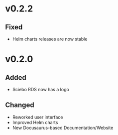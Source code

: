 # v0.2.2
## Fixed
- Helm charts releases are now stable

# v0.2.0
## Added
- Sciebo RDS now has a logo

## Changed
- Reworked user interface
- Improved Helm charts
- New Docusaurus-based Documentation/Website
